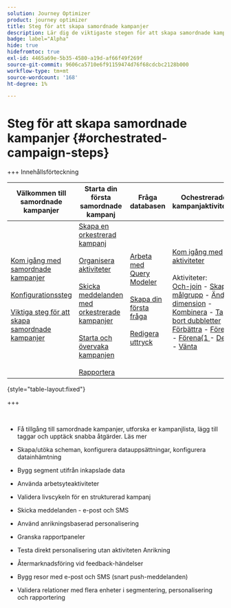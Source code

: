 ```yaml
---
solution: Journey Optimizer
product: journey optimizer
title: Steg för att skapa samordnade kampanjer
description: Lär dig de viktigaste stegen för att skapa samordnade kampanjer med Adobe Journey Optimizer
badge: label="Alpha"
hide: true
hidefromtoc: true
exl-id: 4465a69e-5b35-4580-a19d-af66f49f269f
source-git-commit: 9606ca5710e6f91159474d76f68cdcbc2128b000
workflow-type: tm+mt
source-wordcount: '168'
ht-degree: 1%

---
```


# Steg för att skapa samordnade kampanjer {#orchestrated-campaign-steps}

+++ Innehållsförteckning

| Välkommen till samordnade kampanjer | Starta din första samordnade kampanj | Fråga databasen | Ochestrerade kampanjaktiviteter |
|---|---|---|---|
| [Kom igång med samordnade kampanjer](gs-orchestrated-campaigns.md)<br/><br/>[Konfigurationssteg](configuration-steps.md)<br/><br/>[Viktiga steg för att skapa samordnade kampanjer](gs-campaign-creation.md) | [Skapa en orkestrerad kampanj](create-orchestrated-campaign.md)<br/><br/>[Organisera aktiviteter](orchestrate-activities.md)<br/><br/>[Skicka meddelanden med orkestrerade kampanjer](send-messages.md)<br/><br/>[Starta och övervaka kampanjen](start-monitor-campaigns.md)<br/><br/>[Rapportera](reporting-campaigns.md) | [Arbeta med Query Modeler](orchestrated-query-modeler.md)<br/><br/>[Skapa din första fråga](build-query.md)<br/><br/>[Redigera uttryck](edit-expressions.md) | [Kom igång med aktiviteter](activities/about-activities.md)<br/><br/>Aktiviteter:<br/>[Och-join](activities/and-join.md) - [Skapa målgrupp](activities/build-audience.md) - [Ändra dimension](activities/change-dimension.md) - [Kombinera](activities/combine.md) - [Ta bort dubbletter](activities/deduplication.md) - [Förbättra](activities/enrichment.md) - [Förena](activities/fork.md) - [Förena{1 ](activities/reconciliation.md) - [Dela](activities/split.md) - [Vänta](activities/wait.md) |

{style="table-layout:fixed"}

+++

<br/>

* Få tillgång till samordnade kampanjer, utforska er kampanjlista, lägg till taggar och upptäck snabba åtgärder. Läs mer
* Skapa/utöka scheman, konfigurera datauppsättningar, konfigurera datainhämtning

* Bygg segment utifrån inkapslade data
* Använda arbetsyteaktiviteter
* Validera livscykeln för en strukturerad kampanj

* Skicka meddelanden - e-post och SMS
* Använd anrikningsbaserad personalisering
* Granska rapportpaneler

* Testa direkt personalisering utan aktiviteten Anrikning
* Återmarknadsföring vid feedback-händelser
* Bygg resor med e-post och SMS (snart push-meddelanden)

* Validera relationer med flera enheter i segmentering, personalisering och rapportering



